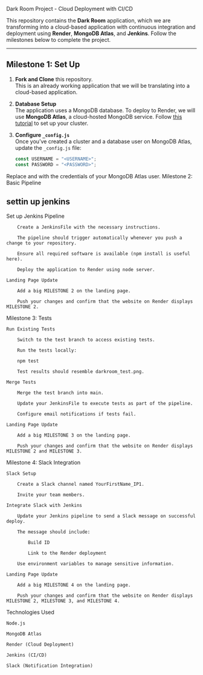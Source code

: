 Dark Room Project - Cloud Deployment with CI/CD

This repository contains the **Dark Room** application, which we are transforming into a cloud-based application with continuous integration and deployment using **Render**, **MongoDB Atlas**, and **Jenkins**. Follow the milestones below to complete the project.

---

## Milestone 1: Set Up

1. **Fork and Clone** this repository.  
   This is an already working application that we will be translating into a cloud-based application.

2. **Database Setup**  
   The application uses a MongoDB database. To deploy to Render, we will use **MongoDB Atlas**, a cloud-hosted MongoDB service. Follow [this tutorial](#) to set up your cluster.

3. **Configure `_config.js`**  
   Once you’ve created a cluster and a database user on MongoDB Atlas, update the `_config.js` file:  
   ```js
   const USERNAME = "<USERNAME>";
   const PASSWORD = "<PASSWORD>";

Replace <USERNAME> and <PASSWORD> with the credentials of your MongoDB Atlas user.
Milestone 2: Basic Pipeline
## settin up jenkins
Set up Jenkins Pipeline

        Create a JenkinsFile with the necessary instructions.

        The pipeline should trigger automatically whenever you push a change to your repository.

        Ensure all required software is available (npm install is useful here).

        Deploy the application to Render using node server.

    Landing Page Update

        Add a big MILESTONE 2 on the landing page.

        Push your changes and confirm that the website on Render displays MILESTONE 2.


Milestone 3: Tests

    Run Existing Tests

        Switch to the test branch to access existing tests.

        Run the tests locally:

        npm test

        Test results should resemble darkroom_test.png.

    Merge Tests

        Merge the test branch into main.

        Update your JenkinsFile to execute tests as part of the pipeline.

        Configure email notifications if tests fail.

    Landing Page Update

        Add a big MILESTONE 3 on the landing page.

        Push your changes and confirm that the website on Render displays MILESTONE 2 and MILESTONE 3.

Milestone 4: Slack Integration

    Slack Setup

        Create a Slack channel named YourFirstName_IP1.

        Invite your team members.

    Integrate Slack with Jenkins

        Update your Jenkins pipeline to send a Slack message on successful deploy.

        The message should include:

            Build ID

            Link to the Render deployment

        Use environment variables to manage sensitive information.

    Landing Page Update

        Add a big MILESTONE 4 on the landing page.

        Push your changes and confirm that the website on Render displays MILESTONE 2, MILESTONE 3, and MILESTONE 4.

Technologies Used

    Node.js

    MongoDB Atlas

    Render (Cloud Deployment)

    Jenkins (CI/CD)

    Slack (Notification Integration)